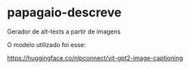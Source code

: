 # papagaio-descreve
 Gerador de alt-texts a partir de imagens


O modelo utilizado foi esse:

https://huggingface.co/nlpconnect/vit-gpt2-image-captioning